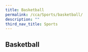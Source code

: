 ```yaml
---
title: Basketball
permalink: /cca/Sports/basketball/
description: ""
third_nav_title: Sports
---
```

## Basketball